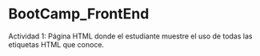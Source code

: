# BootCamp_FrontEnd
Actividad 1: Página HTML donde el estudiante muestre el uso de todas las etiquetas HTML que conoce.